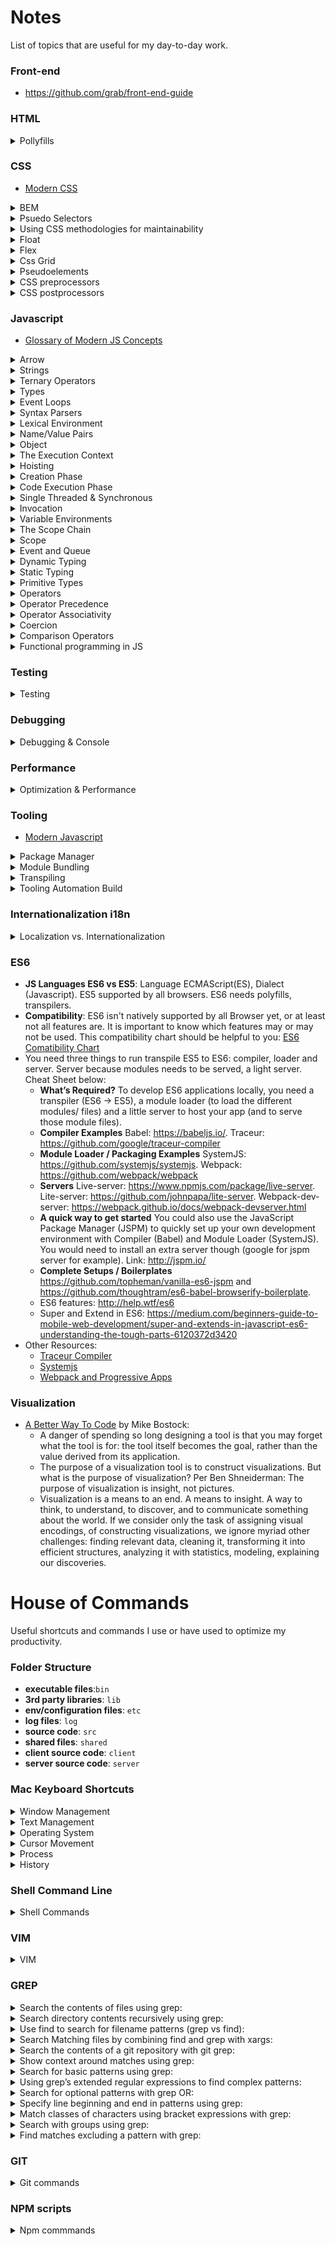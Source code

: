 # Notes

List of topics that are useful for my day-to-day work.

### Front-end
- https://github.com/grab/front-end-guide

### HTML

<details>
  <summary>Pollyfills</summary>

   - https://developer.mozilla.org/en-US/docs/Glossary/Polyfill
   - https://remysharp.com/2010/10/08/what-is-a-polyfill
   - https://medium.com/beginners-guide-to-mobile-web-development/introduction-to-polyfills-their-usage-9cd6db4b1923
   - https://github.com/Modernizr/Modernizr/wiki/HTML5-Cross-Browser-Polyfills
</details>

### CSS

- [Modern CSS](https://medium.com/actualize-network/modern-css-explained-for-dinosaurs-5226febe3525)

<details>
  <summary>BEM</summary>

BEM is a methodology used for modular CSS classes. A robust CSS architecture can help navigate large codebase. `Block`, `Element` and `Modifier`. A `Block` is a component or feature than can stand alone and is not dependent on any other code. It can be re-used anywhere. Next, an `Element`. This is always part of a `Block` and has no meaning on its own. Lastly, there is the `Modifier`. This changes the behavior and/or an appearance of a `Block` or `Element`.

Example:

__`.button`__ is a block.

**`.button__label`** is an element.

__`.button--confirm`__ is a modifier.

See resources [here](http://getbem.com/introduction/) and [here](https://zellwk.com/blog/css-architecture-1/).
</details>

<details>
  <summary>Psuedo Selectors</summary>

`::before` (`:before`) and `::after` (`:after`) are pseudo elements, which are different from pseudo classes. Both of these are grouped under pseudo selectors. I like this quote from MDN ~

> Even the most skilled web developers are still amazed by what's possible using selectors.

Pseudo selectors are only two types of selectors. The others are: simple selectors, attribute selectors, multiple selectors and combinators. All of these help us to target and style HTML elements. So, pseudo selectors include both pseudo elements and pseudo classes. They are added to the end of other selectors, and don't apply to whole elements, only parts of them.

The pseudo classes (e.g. `:hover`, `:focus`, and `:nth-of-type()` - plus 38 others) style elements in a _certain state_.

The pseudo elements (e.g. `::after`, `::before`, and `::first-letter` - plus 3 others, not including experimental ones) apparently need `::` rather than `:`. These don't depend on the state of an element.

  - [MDN](https://developer.mozilla.org/en-US/docs/Learn/CSS/Introduction_to_CSS/Pseudo-classes_and_pseudo-elements) page has great examples and learning playground to learn the topic.
  - https://codepen.io/pehaa/pen/ROapJZ
</details>

<details>
  <summary>Using CSS methodologies for maintainability</summary>

   - **OOCSS**: a methodology organized around two main principles. The first principle is separate structure and skin. This means the CSS to define the structure (like layout) shouldn’t be mixed together with the CSS to define the skin (like colors, fonts, etc.). This makes it easier to “re-skin” an application. The second principle is separate container and content. This means think of elements as re-usable objects, with the key idea being that an object should look the same regardless of where it is on the page. [https://github.com/stubbornella/oocss/wiki](https://github.com/stubbornella/oocss/wiki)
    - **SMACSS**: base rules, layout rules, modules, state rules, and theme rules. The SMACSS methodology also recommends some naming conventions.
    - **BEM**: a methodology organized around the idea of dividing the user interface into independent blocks. A block is a re-usable component (an example would be a search form, defined as `<form class="search-form"></form>`). An element is a smaller part of a block that can’t be re-used on its own (an example would be a button within the search form, defined as `<button class="search-form__button">Search</button>`). A modifier is an entity that defines the appearance, state, or behavior of a block or element (an example would be a disabled search form button, defined as `<button class="search-form__button search-form__button--disabled">Search</button>`). The BEM methodology is simple to understand, with a specific naming convention that allows newcomers to apply it without having to make complex decisions. The downside for some is that the class names can be quite verbose, and don’t follow traditional rules for writing semantic class names. Later approaches like Atomic CSS would take this untraditional approach to a whole other level!
    - **Atomic CSS (aka Functional CSS)**: a methodology organized around the idea of creating small, single-purpose classes with names based on visual function. This approach is in complete opposition with OOCSS, SMACSS, and BEM — instead of treating elements on the page as re-usable objects, Atomic CSS ignores these objects altogether and uses re-usable single purpose utility classes to style each element. So instead of something like `<button class="search-form__button">Search</button>`, you would have something like `<button class="f6 br3 ph3 pv2 white bg-purple hover-bg-light-purple">Search</button>`. Many people saw this methodology as a complete violation of established CSS best practices. Further read: [https://adamwathan.me/css-utility-classes-and-separation-of-concerns/](https://adamwathan.me/css-utility-classes-and-separation-of-concerns/).
    - **CSS in JS**: a methodology organized around defining CSS styles not in a separate style sheet, but directly in each component itself. It was introduced as an approach for the React JavaScript framework (which already took the controversial approach of defining the HTML for a component directly in JavaScript instead of a separate HTML file). Originally the methodology used inline styles, but later implementations used JavaScript to generate CSS (with unique class names based on the component) and insert it into the document with a style tag. The CSS in JS methodology once again goes completely against established CSS best practices of separation of concerns.
</details>

<details>
  <summary>Float</summary>
  
  The three columns are not equal in height, and the page doesn’t fill the height of the screen. These issues are inherent with a float-based approach. All a float can do is place content to the left or right of a section — the CSS has no way to infer the heights of the content in the other sections. This problem had no straightforward solution until many years later, with a flexbox-based layout.
</details>

<details>
  <summary>Flex</summary>
  
   - [Solved By Flexbox](https://github.com/philipwalton/solved-by-flexbox). 
   - Flexbox eliminates a lot of the float hacks, but the code isn’t as expressive as it could be for defining layout. It’s hard to read the flexbox CSS and get a visual understanding how all of the elements will be laid out on the page. This leads to a lot of guessing and checking when writing flexbox-based layouts.
</details>

<details>
  <summary>Css Grid</summary>

   - [Complete Guide Grid](https://css-tricks.com/snippets/css/complete-guide-grid/)
</details>

<details>
  <summary>Pseudoelements</summary>
  
   - [Pseudo Elements In Css](https://www.smashingmagazine.com/2011/07/learning-to-use-the-before-and-after-pseudo-elements-in-css/).      - `::before` and `::after`, many of the uses involve graphics but no actual word content. You must set both the `content:"";` property and if your content is empty the `display:inline-block` property or the psuedoelement will not show up. 
</details>

<details>
  <summary>CSS preprocessors</summary>
  
   - A tooling that was created to help improve the experience of working with CSS as a language itself, starting with CSS preprocessors. A CSS preprocessor allows you to write styles using a different language which gets converted into CSS that the browser can understand. For ex: SASS helps with variables, helper functions, and calculations. Another one is LESS, the key difference from SASS is the syntax, which was designed to be as close to CSS as possible. Less is also written in JS using Node.js. Another alternative CSS preprocessor is Stylus. To use Sass, you need to install Ruby, the programming language used to compile Sass code to regular CSS. Then you would need to install the Sass gem, then run a command in the command line to convert your .sass files into .css files. `sass --watch index.sass index.css`  or `lessc index.less index.css`
</details>

<details>
  <summary>CSS postprocessors</summary>
  
   - A CSS postprocessor uses JavaScript to analyze and transform your CSS into valid CSS. In this sense it’s pretty similar to a CSS preprocessor — you can think of it as a different approach to solving the same problem. The key difference is that while a CSS preprocessor uses special syntax to identify what needs to be transformed, a CSS postprocessor can parse regular CSS and transform it without any special syntax required.
</details>

### Javascript

- [Glossary of Modern JS Concepts](https://auth0.com/blog/glossary-of-modern-javascript-concepts/)

<details>
  <summary>Arrow</summary>

Also known as a fat arrow, `=>`.

```jsx
var elements = [
'Hydrogen',
'Helium',
'Lithium',
'Beryllium'
];

(elements.map(function(element) {return element.length}))
(elements.map(element => {return element.length}))
(elements.map(element => element.length))
(elements.map(({length}) => length))
```

The first function in the list is written without fat arrows. The last three functions are variations of the first function, showing how fat arrows can be used to write shorter function expressions, and therefore less code. You will need a code compiler like [Babel](https://babeljs.io/) to compile fat arrows into ES5 syntax so older browsers can use ES6 JavaScript.

There are a _lot_ of resources that try explaining this syntax. Wes Bos's [introduction](https://wesbos.com/arrow-functions/) or [MDN](https://developer.mozilla.org/en-US/docs/Web/JavaScript/Reference/Functions/Arrow_functions) are great resources to get started.
</details>

<details>
  <summary>Strings</summary>

This list is meant as a quick and basic introduction to JavaScript strings.

*   A sequence containing some letters, numbers or symbols.
*   Have available methods and properties.
*   Can be stored in variables.
*   Sit between either single quotes (`' '`), double quotes (`" "`), or backticks ( `` ``).
*   Can be concatenated (stuck together) with the `+` operator, or with backticks (template strings) in ES6.
*   Template strings, or template literals, can take any valid JavaScript expression, allowing dynamic strings.
*   Can contain special characters, such as quotation marks, as long as they are escaped - e.g. `"She'\ll be coming '\round the mountain when she comes"`.
*   There's no need to escape dissimilar quote marks. For example: "This 'is' fine". This is probably why we tend to favour double quotes in HTML attribute values, and singles in JS (since it allows you to create some innerHTML without the need for escaping).
*   When using template literals, you don't need to escape `'` or `"` ... and ``this` `"is"` `'also'` `fine``
*   Is either a _string primitive_ - immutable and more common, e.g. `const stringPrimitive = "Hello, I am a string.";` .
*   Or a _string object_ - `const stringObject = new String("Hello, I am a string.");`
*   The `typeof` operator is used to determine if a string's type is _string_ or _object_.
*   Each character is indexed and can be accessed by an index number using square bracket notation (e.g. "Hello World" - `myString[0]` outputs "H").
*   Similar methods to the one above include: `charAt()`, `indexOf()`, `lastIndexOf()`, `slice()`.
*   Other common methods and properties are: `length`, `toUpperCase()`, `toLowerCase()`, `split()`, `trim()`, `replace()`.
*   Use [Escape Tool](https://www.the-art-of-web.com/javascript/escape/) if you run into escape character issues.

Many thanks to my good friend <a href="https://twitter.com/qubyte">Mark</a> for suggesting additions :)
</details>

<details>
  <summary>Ternary Operators</summary>

It can replace more verbose syntax (like `if` statements). It looks something like this:

```js
const hoursOfSleep = 5;
const timeForSleep = (hoursOfSleep < 8) ? 
    "Yup, no more phone for you" : 
    "Ah nah, a few more minutes of phone time won't hurt"; 
```

Notice the **?** and the **:** These are the important parts. If the condition (in this case `hoursOfSleep`) in front of the question mark evaluates to true, the value of the first expression before the colon is returned. If the condition in front of the question mark evaluates to false, the value of the second expression after the colon is returned. As you can see, if you have had less than 8 hours of sleep, you shouldn't be using your phone. Ternary operators are really flexible and can be used in a number of ways. You can stack them together:

```js
const catsRule = true,
const dogsDrool = false,
const catDog = catsRule ? 
    (dogsDrool ? "Let's all live in harmony": "Both cats and dogs drool") :
    (dogsDrool ? "Dogs are cool, nearly as cool as cats" : "Dogs and cats can be friends");
// Output: `"Both cats and dogs drool"`
```

You don't even need to use the parentheses, and can also use multiple statements separated by commas. You can return statements in functions. You can use them in place of bulky `if/else` statements with much nicer-to-read code. The question mark means `if` and the colon means `else`. Check out the [MDN](https://developer.mozilla.org/en-US/docs/Web/JavaScript/Reference/Operators/Conditional_Operator) and [this post](https://scotch.io/tutorials/understand-the-javascript-ternary-operator-like-abc).
</details>

<details>
  <summary>Types</summary>

JavaScript has six primitive types. These all have default values and can be checked for using the `typeof` operator.

Default values:

```js
'boolean' - false
'null' - null
'number' - 0
'string' - ''
'undefined' - void 0
'symbol' - Symbol() // new in ES6
```

Checking the type of a primitive:

```js
if (typeof myPrimitive !== 'number')
  throw new TypeError('Type must be a number!')
```
</details>

<details>
  <summary>Event Loops</summary>

- https://www.youtube.com/watch?v=8aGhZQkoFbQ
- http://latentflip.com/loupe/
- Transcript: https://2014.jsconf.eu/speakers/philip-roberts-what-the-heck-is-the-event-loop-anyway.html
- JS is a single threaded programing language runtime. One code piece at a time. It has a single call stack.
- I'm a single threaded on blocking asynchronous concurrently glitch
- V8 is a heap and stack
- JavaScript programmers like to use words like, “event-loop”, “non-blocking”, “callback”, “asynchronous”, “single-threaded” and “concurrency”.
- We can do things concurrently in browser because a browser is more than a run-time. It has APIs. You call Web APIs. In node, you have C++ multi-thread.
- API does not live in V8 engine. It is part of XHR().
- [How Does Javascript actually work?](https://blog.sessionstack.com/how-does-javascript-actually-work-part-1-b0bacc073cf)
- The Engine consists of two main components:* Memory Heap — this is where the memory allocation happens* Call Stack — this is where your stack frames are as your code executes
- JavaScript is a single-threaded programming language, which means it has a single Call Stack. Therefore it can do one thing at a time.
- The Call Stack is a data structure which records basically where in the program we are. If we step into a function, we put it on the top of the stack. If we return from a function, we pop off the top of the stack. That’s all the stack can do.
</details>

<details>
  <summary>Syntax Parsers</summary>

a program that reads your code and determines what it does and if its grammar is valid. Compiler or interpreter needs to transfer the code to the computer.
</details>

<details>
  <summary>Lexical Environment</summary>

where something sits physically in code you write. For example: a variable sits lexically inside a function.
</details>

<details>
  <summary>Name/Value Pairs</summary>

A name which maps to a unique value. For ex: Address = “100 Main St.”
</details>

<details>
  <summary>Object</summary>

It is a collection of name value pairs.
</details>

<details>
  <summary>The Execution Context</summary>

A wrapper to help manage the code that is running.There are lots of lexical environments. Which one is currently running? A base execution context is global. It creates two things for you: Global Object and “this.”
</details>

<details>
  <summary>Hoisting</summary>
  
  Function and variables are hoisted to the top but JS engine is not moving the code physically. It is just run line by line.
</details>

<details>
  <summary>Creation Phase</summary>

   - Execution context is created - Global Object, “this”
   - Outer Env - Setup memory space for variables and Functions 
   - “Hoisting” - Hoisting: Variables setup (set equal to undefined)
   - Functions setup - All variables in JS are set to undefined initially. 
   - not defined != undefined: `undefined` is a special keyword in JS. It takes up memory space. If not declared, you will get `Uncaught Reference error: x is not defined`.
   - Never set a variable to `undefined`. If you define it then it is hard to debug whether you undefined or the JS engine undefined.
</details>

<details>
  <summary>Code Execution Phase</summary>

Executes line by line

```js
function b() {
    console.log('Called b!');
}
b();

console.log(a);
var a = "Hello World";
console.log(a);

// Called b!
// undefined
// Hello World
```
</details>

<details>
  <summary>Single Threaded & Synchronous</summary>
 
   - Single Threaded: One command at a time. Javascript behaves in a single threaded manner.
   - Synchronous: One at a time and in order. JS is a single threaded synchronous language.
   - JavaScript is single-threaded or that it is using a callback queue, which means it has a single Call Stack. Therefore it can do one thing at a time.
</details>

<details>
  <summary>Invocation</summary>

Running a function by using parenthesis(). You tell JS engine to run the function. For ex:

```js
function b() {
}
function a() {
    b();
}
a();
```
1. Global Execution Context (create and code is executed): `window` object
2. A new execution context stack is created for `a()` 
3. Another execution context is created for `b()`(create and execute). At the top of the stack. Then `a()` gets executed then global.
4. Runs code line by line and each invocation goes in execution context stack. Once the code is executed, it is popped off from a stack. Everytime a function is called, a new execution context is created and popped off after the code is finished.
</details>

<details>
  <summary>Variable Environments</summary>

Where the variables live and how they relate to each other in memory.

```js
function b() {
    var myVar;
    console.log(myVar);
}

function a() {
    var myVar =2;
    console.log(myVar);
    b();
}

var myVar = 1;
console.log(myVar);
a();
console.log(myVar); //global execution context

// 1
// 2
// undefined
// 1
```

1. Global Execution Context (created and code is executed). myVar gets memory allocation for the value of 1.
2. Execution Context is created for `a()`. myVar gets the value of 2. Note, every execution context has its own variable environment.
3.  Execution Context is created for `b()`. myVar gets the value of `undefined`. It is not set to a value so the memory will allocate `undefined`.
4. Even if `myVar` is defined 3 times, they are all unique and have their own values.
</details>

<details>
  <summary>The Scope Chain</summary>

Inherits the value from an outer environment. Every execution context has access to its outer environment (global). Lexical Environment: where does the function sit. It does not matter where these functions sit but how it gets executed. If it cannot find reference within its execution context, it will find reference value from its outside environment down the global chain. Finding and accessing outer environment is called a scope chain.

```js
function a() {
    function b() {
    }

    var myVar = 2;
    b();
}

var myVar = 1;
a(); // 2 
b(); // Uncaught Reference: b is not defined
 ```

- `function b()` above sits inside `function a()` . Lexical environment of `b()` has now changed. `a()` is lexically visible but not `b()`.
- `a()` outputs 2. Since b is sitting physically inside `a()`, it went to its environment, otherwise it will go up to its scope chain. The best way to think about it is where is the variable environment sitting lexically.
</details>

<details>
  <summary>Scope</summary>

where a variable is available in your code. And it it's truly the same variable, or a new copy.

- **`let`**: allows for block scoping {}. Variables are only available inside that block. You can use both `var` and `let` in both ES6.
- **Asynchronous callback:** More than one at a time. Code is executing within the engine at the same time. But JS is synchronous. Keep in mind, browser has more than just JS engine. It has rendering engine, http request or hooks.
</details>

<details>
  <summary>Event and Queue</summary>

An event gets placed on queue. When the execution stack is empty and looks for event queue to see if there are events sitting in the queue. The event gets processed and the next event moves up. Event queue will only get processed once the execution context is empty.

- Code is running line by line (synchronously), by JS engine. However, the browser is processing other engines and makes asynchronous possible.

```js
// long running function
function waitThreeSeconds() {
    var ms = 3000 + new Date().getTime();
    while (new Date() < ms){}
    console.log('finished function');
}

function clickHandler() {
    console.log('click event!');   
}

// listen for the click event
document.addEventListener('click', clickHandler);


waitThreeSeconds();
console.log('finished execution');
```

- if you don't click, you will get 2 finished functions
- if you click, you will get 2 finished functions then click event! It is because the code gets executed and then event queue gets processed. Event queue won't be processed until execution context is empty. This is how asynchronous is possible (not handled by JS engine but browser).
</details>

<details>
  <summary>Dynamic Typing</summary>

you don't tell the engine what type of data a variable holds, it figures it out while your code is running. Variables can hold different types of values because it's all figured out during execution. Javascript is dynamically typed. This can be powerful but also very bad.
</details>

<details>
  <summary>Static Typing</summary>

  Other languages like C# or Java, types need to be explicitly defined.
</details>

<details>
  <summary>Primitive Types</summary>

A type of data that represents a single value. That is, not an object. There are 6 types in JS.
    - `undefined`: represents lack of existence (you shouldn't set a variable to this)
    - `null`: represents lack of existence (you can set a variable to this)
    - `boolean`: true or false
    - `number`: floating point number (there's always some decimal). Unlike other programming languages, there's only one `number` type and it can make math weird.
    - `string`: a sequence of characters. Both '' or "" are allowed.
    - `symbol`: used in ES6, the next version of javascript.
</details>

<details>
  <summary>Operators</summary>
  
A special function that is syntactically (written) differently. Generally operators take two parameters and return one result. Operators are functions. For ex: `+` is an addition function.
    - prefix notation: +3 4
    - postfix notation 34+ (old accounting calculators)
    - infix notation 3+4
 </details>
 
<details>
  <summary>Operator Precedence</summary>

which operator function gets called first. Functions are called in order of precedence. *Higher* precedence wins.
    - Table Precedence: [https://developer.mozilla.org/en-US/docs/Web/JavaScript/Reference/Operators/Operator_Precedence](https://developer.mozilla.org/en-US/docs/Web/JavaScript/Reference/Operators/Operator_Precedence)
 </details>

<details>
  <summary>Operator Associativity</summary>

what order operator functions get called in: left to right or right to left. When functions have the *same* precedence.

- Which one gets called first? JS is synchronous so it will execute one operator function at a time. Bigger the precedence number, higher one gets called first.

```js
// Operator Precedence
var a = 3 + 4 * 5; // * has higer precedence acc to the table
console.log(a);

// Operator Associativity
var a = 2, b = 3, c = 4;
a = b = c;

console.log(a); // 4
console.log(b); // 4
console.log(c); // 4
console.log(b=c); true
```
- Since one function execution at a time `a` is set to 4 in the memory, `b` is set to 4 in the memory. Right to left associativity.
</details>

<details>
  <summary>Coercion</summary>

converting a value from one type to another. Be careful!

```js
var a = 1 + 2; // 3
var b = "hello" + " world!"; // hello world
var c = 1 + "2"; // 12 coerced
```
</details>

<details>
  <summary>Comparison Operators</summary>

are functions. [MDN Doc Comparison](https://developer.mozilla.org/en-US/docs/Web/JavaScript/Equality_comparisons_and_sameness). Gochyas examples below:

```js
console.log(1 < 2 < 3); // true
console.log(3 < 2 < 1); // true due to associtivity 
console.log(false < 1); // true bc false gets converted to 0 (aka coerced) 
console.log(true < 1); // true bc true gets converted to 1 (aka coerced)
Number(false) //0
Number(true) //1
Number(undefined) //NaN
Number(null) //0
Boolean(undefined) // false
Boolean(null) // false
Boolean("") // false
Boolean(0) // false
false || true // true bc true has higher precedence on the table
undefined || 'hello' // "hello" bc it will coerce 
Boolean("hello"); // true
"hi" || "hello" // "hi" first one
undefined || "hello" // hello
null || "hello" // hello
"" || "hello" // hello
```

- So to not make variables coerced for unexpected output, use strict equality (`===`) or (`!==`). Use Associativity precedence table for a reference. Strict equality does not coerce values.

```js
// Equality (==) leads to coercion, confusion and odd potential errors
3 == 3 // true
"3" == 3 // true
false == 0 // true
var a = false; // undefined
a == 0 // true
null == 0 // false
null < 1 // true
"" == 0 // true
"" == false // also true confusing

//Strict Equality (===)
3 === 3 // true
"3" === "3" // true
"3" === 3 // false

var a = 0;
var b = false;
if (a===b) {
    console.log("They are equal!");
} else {
    console.log("Nope, not equal.");
}
== // They are equal!
=== // Nope, not equal.
```

- Coercion and dynamic typing can be useful for frameworks and libraries.

```js
var a;

// goes to internet and looks for a value.
a = "";
if(a) { // coercion bc it is not strictly typed
    console.log('Something is there.');
}
```

- Default Values

```js
funciton greet (name) {
    console.log(name); // undefined
    name = name || '<Your name here>';
    console.log('Hello ' + name);
}
greet(); 

// undefined
// hello undefined // coercecd and concatanted

greet('Tony'); // Hello Tony
greet(); // Hello <Your name here.>

// Naming library names to stop colliding names
window.libraryName = window.libraryName || "Lib 2";
```
</details>

<details>
  <summary>Functional programming in JS</summary>
  
The core idea of functional programming in JS - that we can plug our pure functions into higher order abstractions - is at the very heart of functional programming. A higher order function is a function that takes another function as a parameter. In JavaScript, functions are "first-class citizens." That means we can assign them to variables, create them inside of other functions, and pass them as arguments like any other object. Iteration in functional programming relies on a holy trinity of functions: map, filter, and reduce. We can use functional programming to reduce boilerplate in everyday code, keeping it DRY.
</details>

### Testing

<details>
  <summary>Testing</summary>

A well functioning team cannot rely on creating features in a hurry, throwing them over the fence and then expecting our applications to work well and without bugs. To instil quality from the start of a feature, there should be tests for it.

Automated testing helps with this. Pre-commit hooks can be used when deploying builds so that errors are caught and addressed early. Unit tests can be run using pre-commit hooks. See a post [here](https://amberwilson.co.uk/blog/unit-tests/). However, there is a fine line between having too many automated tests, e.g. end-to-end tests that take too long to run with each build, and not having enough. Some companies run quicker unit tests on each build, and then run end-to-end tests as a nightly build.

See the image [The Testing Pyramid](http://blog.xebia.com/its-2017-test-automation-is-not-optional-when-building-mobile-apps/) for one of many examples of the testing pyramid to understand unit tests or end-to-end (UI) tests.

Manual testing is important too. It is usually done by QA engineers, and helps reveal edge cases that automated tests do not catch.

JavaScript lacks the strict type checking of Java, which is a blessing and a curse. Code is easier to write but requires more testing to ensure correctness.
</details>

### Debugging

<details>
  <summary>Debugging & Console</summary>

Debugging is one of the key skills required to be a great developer. Below are the key things you need to know when working with the debugger.

1. Step over code, steps over a function that doesn't contain a bug and runs its code
2. Step into code, steps inside a function and allows you to run each part separately
3. Step out of code, steps out of a function you are inside, and runs its code
4. Resume execution of code

Check out the docs on the [Firefox](https://developer.mozilla.org/en-US/docs/Tools/Debugger) debugger and the [Chrome](https://developers.google.com/web/tools/chrome-devtools/javascript/reference#breakpoints) debugger. Also check out [this article](https://peterlyons.com/js-debug) from Peter Lyons. He explains debugging of both front-end and back-end JavaScript code. Another great resource on [debugging javascript](https://blog.bitsrc.io/debugging-javascript-like-a-pro-a2e0f6c53c2e).

A lot of people use `console.log` to debug in the console. `console.log` is your best friend. The `log()` method of `console` logs things to the web console. What some people may not know is that you can log things in nice ways! Here are three:

**1. Computed property names -**

The following objects could be logged one at a time:

```js
const cat = { name: 'Fluffy', colour: 'orange', specialSkill: 'staring' }
const dog = { name: 'Thor', colour: 'brown', specialSkill: 'running' }
const fish = { name: 'Glub', colour: 'blue', specialSkill: 'blowing bubbles' }
```

And the results would be as follows:

```js
console.log(cat) // {name: "Fluffy", colour: "orange", specialSkill: "staring"}
console.log(dog) // {name: "Thor", colour: "brown", specialSkill: "running"}
console.log(fish) // {name: "Glub", colour: "blue", specialSkill: "blowing bubbles"}
```

**2. CSS in the console -**

Define styles like this in the console:

```js
var styles = [
  'background: linear-gradient(#21618C, #5DADE2)',
  'padding: 5px',
  'border-radius: 8px',
  'text-align: center',
  'color: white',
  'display: block',
].join(';')
```

Then prefix console log with the `%c` flag, adding the `styles` variable to the end:

```js
console.log(
  `%c My cat is ${cat.name}, ${cat.colour}, ${cat.specialSkill}`,
  styles
)
```

Try it in your console or look at [this](https://codesandbox.io/embed/determined-wozniak-4lt93) example on CodeSandbox!

**3. Tables in the console**

To display objects in a table in order to more easily compare them, try using `console.table`. You can do so with the animal objects above by running:

```js
console.table([cat, dog, fish])
```

Not only will there be a nicely-formatted table to see in the console, but the (unlabeled) objects will also be displayed as well.

Check out [Chrome Devtools](https://developers.google.com/web/tools/chrome-devtools/) to learn more.

```js
    // Formatted Strings
    console.log(
        "%c The quick %c brown %c fox jumps over the %c lazy dog",
        "font-size: 34px;",
        "font-size: 24px; color: brown;",
        "color: orange;",
        "color: black; font-weight: bold;"
    )

    // Formatted Strings with Css styling
    for (let i = 0; i < 10; i++) {
        console.log(
        "%s I've been called %d times, this is the document body %o",
        "Hello", i, document.body
        );
    }

    // Object Tables
    var animals = [
        { kind: 'Horse', name: 'Henry', age: 43 },
        { kind: 'Dog', name: 'Spot', age: 13 },
        { kind: 'Cat', name: ' Mittens', age: 18 },
    ];
    console.table(animals);

    // Tracing function calls
    // The console.trace method lets you dump a stack trace in the console — 
    // in other words, the path the runtime took to call that function — 
    // which is useful in tracking down the function responsible for passing bad data.
    function foo() {
        bar();
        function bar() {
        console.trace();
        }
    }
    foo();

    // Counting function calls
    window.addEventListener('click', function(event) {
        console.count(event.type);
        console.log(event);
    });

    // To reset a counter, you just need to call below with the label, and it will reset back to zero.
    console.countReset();

    // Grouping Information in collapsible list
    console.group('First group');
    console.log('First message');
    console.group('A group inside the first group');
    console.log('A message inside the group inside the first group'); console.log('Another message inside the group inside the first group');
    console.groupEnd();
    console.log('Second message'); console.groupEnd();

    // Inspecting State
    $_ variable holds the most recent expression that was evaluated in the console context.
    And $0 through $4 holds the most recent element that was inspected with inspect element
```
</details>

### Performance

<details>
  <summary>Optimization & Performance</summary>

Why a little discipline can help if you’d like your site to load & be interactive quickly on mobile devices? tl;dr: less code = less parse/compile + less transfer + less to decompress
- [The Cost Of JavaScript](https://medium.com/dev-channel/the-cost-of-javascript-84009f51e99e)
- why a little discipline can help if you’d like your site to load & be interactive quickly on mobile devices? tl;dr: less code = less parse/compile + less transfer + less to decompress
</details>

### Tooling

- [Modern Javascript](https://medium.com/the-node-js-collection/modern-javascript-explained-for-dinosaurs-f695e9747b70)

<details>
  <summary>Package Manager</summary>
  
   - **Package Manager**: This is useful later when sharing a project with others — instead of sharing the node_modules folder (which can get very large), you only need to share the package.json file and other developers can install the required packages automatically with the command npm install. So now we no longer have to manually download moment.js from the website, we can automatically download and update it using npm.
</details>
<details>
  <summary>Module Bundling</summary>
  
   - **Module Bundling**: Most programming languages provide a way to import code from one file into another. JavaScript wasn’t originally designed with this feature, because JavaScript was designed to only run in the browser, with no access to the file system of the client’s computer (for security reasons). So for the longest time, organizing JavaScript code in multiple files required you to load each file with variables shared globally. This is actually what we’re doing with the above moment.js example — the entire **`moment.min.js`** file is loaded in the HTML, which defines a global variable `moment`, which is then available to any file loaded after **`moment.min.js`** (regardless of whether or not it needs access to it). node.js solved this problem. It is a JavaScript runtime designed to run on the server. Here’s what the earlier example would look like using node.js modules. Instead of loading all of moment.min.js with an HTML script tag, you can load it directly in the JavaScript file as follows:

        // index.jsvar moment = require('moment');
        console.log("Hello from JavaScript!");
        console.log(moment().startOf('day').fromNow());

  - Again, this is how module loading works in node.js, which works great since node.js is a server side language with access to the computer’s file system. Node.js also knows the location of each npm module path, so instead of having to write require('./node_modules/moment/min/moment.min.js), you can simply write require('moment') — pretty sweet. This is all great for node.js, but if you tried to use the above code in the browser, you’d get an error saying require is not defined. The browser doesn’t have access to the file system, which means loading modules in this way is very tricky — loading files has to be done dynamically, either synchronously (which slows down execution) or asynchronously (which can have timing issues). 

  - This is where a module bundler comes in. A JavaScript module bundler is a tool that gets around the problem with a build step (which has access to the file system) to create a final output that is browser compatible (which doesn’t need access to the file system). In this case, we need a module bundler to find all require statements (which is invalid browser JavaScript syntax) and replace them with the actual contents of each required file. The final result is a single bundled JavaScript file (with no require statements)! The most popular module bundler was Browserify, which was released in 2011 and pioneered the usage of node.js style require statements on the frontend (which is essentially what enabled npm to become the frontend package manager of choice). Around 2015, webpack eventually became the more widely used module bundler (fueled by the popularity of the React frontend framework, which took full advantage of webpack’s various features).
</details>
<details>
  <summary>Transpiling</summary>
  
  - **Transpiling**: Transpiling code means converting the code in one language to code in another similar language. This is an important part of frontend development — since browsers are slow to add new features, new languages were created with experimental features that transpile to browser compatible languages. For CSS, there’s Sass, Less, and Stylus, to name a few. For JavaScript, the most popular transpiler for a while was CoffeeScript (released around 2010), whereas nowadays most people use babel or TypeScript. 

  - Babel is not a new language but a transpiler that transpiles next generation JavaScript with features not yet available to all browsers (ES2015 and beyond) to older more compatible JavaScript (ES5). Note that we’re installing 3 separate packages as dev dependencies — @babel/core is the main part of babel, @babel/preset-env is a preset defining which new JavaScript features to transpile, and babel-loader is a package to enable babel to work with webpack. We can configure webpack to use babel-loader.

  - But there’s still some unpolished edges in our workflow. If we’re concerned about performance, we should be minifying the bundle file, which should be easy enough since we’re already incorporating a build step. We also need to re-run the webpack command each time we change the JavaScript, which gets old real fast. So the next thing we’ll look at are some convenience tools to solve these issues.
</details>
<details>
  <summary>Tooling Automation Build</summary>
  
  - **Tooling Automation Build**: Now that we’re invested in using a build step to work with JavaScript modules, it makes sense to use a task runner, which is a tool that automates different parts of the build process. For frontend development, tasks include minifying code, optimizing images, running tests, etc.

  - In 2013, Grunt was the most popular frontend task runner, with Gulp following shortly after. Both rely on plugins that wrap other command line tools. Nowadays the most popular choice seems to be using the scripting capabilities built into the npm package manager itself, which doesn’t use plugins but instead works with other command line tools directly.

  - Any time you change your JavaScript in index.js, webpack-dev-server will rebuild its own bundled JavaScript and refresh the browser automatically. This is a surprisingly useful time saver, as it allows you to keep your focus on the code instead of having to continually switch contexts between the code and the browser to see new changes.

  - This is only scratching the surface, there are plenty more options with both webpack and webpack-dev-server (which you can read about here). You can of course make npm scripts for running other tasks as well, such as converting Sass to CSS, compressing images, running tests — anything that has a command line tool is fair game. There are also some great advanced options and tricks with npm scripts themselves — this talk by Kate Hudson is a great place to start: 

  - [Kate Hudson talk on Webpack](https://www.youtube.com/watch?v=0RYETb9YVrk)
  - [Webpack](https://webpack.js.org/guides/development/)
</details>

### Internationalization i18n

<details>
  <summary>Localization vs. Internationalization</summary>

   - [Localization vs. Internationalization](https://www.w3.org/International/questions/qa-i18n)
   - Internationalization (i18n) is the process of developing products in such a way that they can be localized for languages and cultures easily. Localization (l10n), is the process of adapting applications and text to enable their usability in a particular cultural or linguistic market. For application developers, internationalizing an application means abstracting all of the strings and other locale-specific bits (such as date or currency formats) out of the application. Localizing an application means providing translations and localized formats for the abstracted bits.
</details>

### ES6

- **JS Languages ES6 vs ES5**: Language ECMAScript(ES), Dialect (Javascript). ES5 supported by all browsers. ES6 needs polyfills, transpilers.
- **Compatibility**: ES6 isn't natively supported by all Browser yet, or at least not all features are. It is important to know which features may or may not be used. This compatibility chart should be helpful to you: [ES6 Comatibility Chart](https://kangax.github.io/compat-table/es6/)
- You need three things to run transpile ES5 to ES6: compiler, loader and server. Server because modules needs to be served, a light server. Cheat Sheet below:
    - **What’s Required?** To develop ES6 applications locally, you need a transpiler (ES6 -> ES5), a module loader (to load the different modules/ files) and a little server to host your app (and to serve those module files).
    - **Compiler Examples** Babel: https://babeljs.io/. Traceur: https://github.com/google/traceur-compiler
    - **Module Loader / Packaging Examples**  SystemJS: https://github.com/systemjs/systemjs. Webpack: https://github.com/webpack/webpack
    - **Servers** Live-server: https://www.npmjs.com/package/live-server. Lite-server: https://github.com/johnpapa/lite-server. Webpack-dev-server: https://webpack.github.io/docs/webpack-devserver.html
    - **A quick way to get started** You could also use the JavaScript Package Manager (JSPM) to quickly set up your own development environment with Compiler (Babel) and Module Loader (SystemJS). You would need to install an extra server though (google for jspm server for example). Link: http://jspm.io/
    - **Complete Setups / Boilerplates** https://github.com/topheman/vanilla-es6-jspm and https://github.com/thoughtram/es6-babel-browserify-boilerplate. 
    - ES6 features: http://help.wtf/es6
    - Super and Extend in ES6: https://medium.com/beginners-guide-to-mobile-web-development/super-and-extends-in-javascript-es6-understanding-the-tough-parts-6120372d3420
- Other Resources:
    - [Traceur Compiler](https://github.com/google/traceur-compiler)
    - [Systemjs](https://github.com/systemjs/systemjs)
    - [Webpack and Progressive Apps](https://medium.freecodecamp.org/how-to-write-simple-modern-javascript-apps-with-webpack-and-progressive-web-techniques-a30354eab214)

### Visualization
- [A Better Way To Code](https://medium.com/@mbostock/a-better-way-to-code-2b1d2876a3a0) by Mike Bostock:
  - A danger of spending so long designing a tool is that you may forget what the tool is for: the tool itself becomes the goal, rather than the value derived from its application.
  - The purpose of a visualization tool is to construct visualizations. But what is the purpose of visualization? Per Ben Shneiderman: The purpose of visualization is insight, not pictures.
  - Visualization is a means to an end. A means to insight. A way to think, to understand, to discover, and to communicate something about the world. If we consider only the task of assigning visual encodings, of constructing visualizations, we ignore myriad other challenges: finding relevant data, cleaning it, transforming it into efficient structures, analyzing it with statistics, modeling, explaining our discoveries.

# House of Commands

Useful shortcuts and commands I use or have used to optimize my productivity.

### Folder Structure

- **executable files**:`bin` 
- **3rd party libraries**: `lib` 
- **env/configuration files**: `etc` 
- **log files**: `log` 
- **source code**: `src` 
- **shared files**: `shared` 
- **client source code**: `client` 
- **server source code**: `server`

### Mac Keyboard Shortcuts
<details>
  <summary>Window Management </summary>
  
   - **close one window, or tab**: `command + w`
   - **close all windows**: `command + q`
   - **close all tabs**: `command + shift + w`
   - **new tab**: `command + t`
   - **switch between tabs**: `command + Shift + [ left/right ]`
</details>
<details>
  <summary>Text Management</summary>
  
   - **jump between words**: `alt + Left / right`
   - **jump to the ends of the line**: `command + left / right` 
   - **delete all the words till it hits the left edge.**: `command + delete`
</details>
<details>
  <summary>Operating System</summary>
  
   - **spotlight search, then up / down and enter to select**: `command + space`
   - **application selector**: `command + tab`
</details>
<details>
  <summary>Cursor Movement</summary>

   - **move cursor to end of the line**: `ctrl + E`
   - **move cursor to start of the line**: `ctrl + A`
   - **move cursor one character forward**: `ctrl + F`
   - **move cursor one character backward**: `ctrl + B`
   - **move cursor one word forward**: `alt + F / alt + right`
   - **move cursor one word backward**: `alt + B / alt + left`
   - **,mve cursor to clicked character**: `Alt + click`
   - **toggle between the start of line and cursor position**: `ctrl + XX`
</details>
<details>
  <summary>Process</summary>
    
   - **kills current task (SIGINT)**: `ctrl + C`
   - **inserts an EOF**: `ctrl + D`
   - **pauses current task**: `ctrl + Z`
   - **stop output to the screen (for long running verbose commands))**: `ctrl + S`
   - **allow output to the screen (if previously stopped using stop output command)**: `ctrl + Q`
</details>
<details>
  <summary>History</summary>
   
   - **previous command**: `ctrl + P`
   - **next command**: `ctrl + R`
</details> 

### Shell Command Line

<details>
  <summary>Shell Commands</summary>
   
   - **find path and package**: `which [package name] git`
   - **cursor at the beginning of the line**: `control + A`
   - **cursor at the end of the line**: `control + E`
   - **clear line**: `control + U`
   - **in the middle of a line**: `option + click mouse pointer`
   - **echo**: `echo "string"`
   - **manual instructions of commands**: `man grep` [command name]
   - **exit to close the terminal**: `exit`
   - **to kill files**: `kill -9 $(pgrep filename)`
   - **to add permission**: `chmod +x filename`
   - **to find files with an extension**: `find path -name “*.filetype”`
   - **to copy**: `cp path1/filename path2/filename`
   - **file permission**: `chmod g+x/w/or/r filename`
   - **file ownership**: `chown username filename`
   - **show disk space**: `df-h (human readable)`
   - **CPU, RAM, etc**: `top`
   - **search and print**: `grep (can add layers of logic)`
   - **find and Replace**: `sed s/word/word/g`
   - **file Content Print**: `cat`
   - **multiple commands in the same line**: `-`
   - **execute a file with its name, need to set up the environment**: `(# !/usr/bin/env python) ./filename`
   - **delete content in the file**: `cat /dev/null > filename`
   - **back to the previous path**: `cd -`
   - **copy b/w different hosts allows files to be copied to, from, or between different hosts. It uses ssh for data transfer and provides the same authentication and same level of security as ssh.**: `scp`
   - **help (stands for manual)**: `man`
   - **symbolic Link**: `ln -sf source-path destination-path`
   - **more content of a file**: `| more`
   - **list information about all the files**:`ll`
   - **create folder with sub folders**: `mkdir -p folder-name/{sub-folder1, sub-folder2}`
   - **list differences b/w two files**: `diff file-name file-name`
   - **unzip Github folder (master)**: `tar xvf master -C yourFolder --strip-components 1 or tar -xvzf “name”`
   - **find size file in MB or KB**: `ls -l --block-size=M or ls-lh`
   - **find file path based on filename**: `find ./path -name “filename.*”`
   - **find string in directory with file name**: `grep -r --include=*.{cpp,h} “hello” .`
   - **find package if it is installed**: `dpkg -s apache-perl`
   - **find content of the link**: `curl -sS “link”`
   - **conditional search and print**: `$ tail -n 3 calc_process.log | grep final | tr '{' '\n' | grep startdate` and `$ tail -n 3 calc_process.log | grep final | tr '{' '\n' | grep startdate | sed -e 's/}.*$//g'`
</details> 

### VIM

<details>
  <summary>VIM</summary>
   
   - **to find text in VIM**: `/ or ? text`
   - **go to bottom**: `Shift +G`
   - **go to top**: `gg or Shift + gg`
   - **line numbers**: `:set nu`
   - **helper & setter**: `:help and :set`
   - **delete**: `d`
   - **delete word**: `dw`
   - **delete a character**: `x`
   - **arrows**: `h, j, k, l`
   - **append at the end of the line**: `a`
   - **shift to the end of the line**: `A`
   - **find and replace all**: `:%s/foo/bar/g`
   - **delete all**: `go on top of line gg and to delete all- dG`
</details> 

### GREP

<details>
  <summary>Search the contents of files using grep:</summary>
    
   - **find version of a file**: `command name, version, filename: grep version package.json`
   - **find keyword search**: `command name, keyword, filename: grep react package.json`
   - **find keyword in more than 1 file**: `command name, keyword, filename: grep “#” README.md codestyle.md xyz.md`
   - **find by keyword in all files ending with file type**: `command name, keyword, *.fileextension: grep “#” *.md`
</details> 
<details>
  <summary>Search directory contents recursively using grep:</summary>

   - **search recursively in folder root**: `commandname, -r, keyword, path: grep -r react ./`
   - **search recursively in folder path (relative to your current path not the actual)**: `grep -r react public/components/App.js`
</details> 
<details>
  <summary>Use find to search for filename patterns (grep vs find):</summary>

   - **search filename patterns**: `command name, path, -name, “*fileextension”: find . -name, “*jsx”`
</details> 
<details>
  <summary>Search Matching files by combining find and grep with xargs:</summary>

   - **pipe find into grep**: `find examples -name “*Spec.js” | barges grep “module”`
   - **same as above but just grep**: `grep -r —include=“Spec.js” “should” examples/`
</details> 
<details>
  <summary>Search the contents of a git repository with git grep:</summary>

   - **find in git that is being tracked in version control**: `git grep bind (query string); results are highlighted in red`
   - **color keyword query**: `grep -r —color bind ./`
</details> 
<details>
  <summary>Show context around matches using grep:</summary>

   - **line number**: `grep -n “#” *.md`
   - **after**: `grep -A 2 —color “#” *.md`
   - **before**: `grep -A 2 —color “#” *.md`
   - **context (before + after)**: `grep -C 2 —color “#” *.md`
</details> 
<details>
  <summary>Search for basic patterns using grep:</summary>

   - **everything that matches after the string like http**: `grep —color “http.” readme.md`
   - **special Character like dot, use backslash**: `grep —color “\.com” readme.md`
   - **all characters b/w special characters like ()**: `grep —color ”(.*)” readme.md`
</details>
<details>
  <summary>Using grep’s extended regular expressions to find complex patterns:</summary>

   - **conditional Search for character 0 or 1 time (?)**: `grep —color “https\?” readme.md`
   - **atleast 1 or more occurances (+)**: `grep —color “https\+” readme.md`
   - **atlas 0 or more occurances (*)**: `grep -color “https*” readme.md`
   - **escape for special characters**: `grep -E or backslash (\)`
</details> 
<details>
  <summary>Search for optional patterns with grep OR:</summary>

   - **color check**: `echo “is it grey or gray?” | grep —color “grey\|gray” or echo “is it grey or gray?” | grep —color -E “grey|gray”`
   - **spell check in your codebase (-rE recursive&Escape)**: `grep —color -rE “grey|gray” examples/`
</details>  
<details>
  <summary>Specify line beginning and end in patterns using grep:</summary>

   - **anchor for beginning of the line**: `grep —color “^#” app-spec.md`
   - **anchor for ending of the line**: `grep —color “,$” app-spec.md`
   - **complex anchor with wildcard phrase**: `grep —color -r “^import .* from” examples/`
</details> 
<details>
  <summary>Match classes of characters using bracket expressions with grep:</summary>

   - **match a or b**: `echo abc123 | grep —color “[ab]”`
   - **range**: `echo abc123 | grep —color “[a-z]”`
   - **range**: `echo abc123 | grep —color “[1-9]”`
   - **match word with some pattern (matches designer and developer)**: `grep —color “de[a-z]*er” readme.md`
   - **same as above but don’t have to explicit define the character range (matches developer&designer)**: `grep —color “de[[:alpha:]]*er” readme.md`
   - **sase insesitive match on only 1 character**: `find . -name “*js” | grep —color “[sS]pec”`
</details> 
<details>
  <summary>Search with groups using grep:</summary>
    
   - **single quote after the grey or gray**: `grep -rE —color “(grey|gray)\’” .`
   - **single or double quote**: `grep -rE —color “(grey|gray)(\’|\”)” .`
</details> 
<details>
  <summary>Find matches excluding a pattern with grep:</summary>
    
   - **inverse search (stuff that does’t match)**: `find examples/angularjs -name “*js” | grep -v “node modules”`
   - **inverse Search combo**: `find examples -name “*js” | grep -vE “node_modules|Spec”`
</details>  

### GIT

<details>
  <summary>Git commands</summary>

   - **resetting git**: `git reset --hard HEAD`
   - **pull to original settings**: `git pull - - rebase`
</details> 

### NPM scripts

<details>
  <summary>Npm commmands</summary>

   - **omit npm config**: `npm init -y`
   - **alias shortcut**: `npm install —save alias: npm i -S`
   - **dev shortcut**: `npm —save-dev: npm i -D`
</details> 
